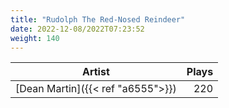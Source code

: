 ```yaml
---
title: "Rudolph The Red-Nosed Reindeer"
date: 2022-12-08/2022T07:23:52
weight: 140
---
```




 Artist | Plays 
----- | -----:
[Dean Martin]({{< ref "a6555">}}) | 220
